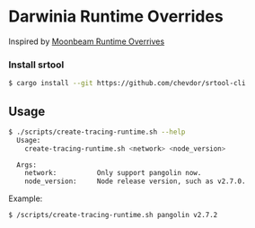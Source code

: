 # Darwinia Runtime Overrides

Inspired by [Moonbeam Runtime Overrives](https://github.com/PureStake/moonbeam-runtime-overrides)

### Install srtool

```sh
$ cargo install --git https://github.com/chevdor/srtool-cli
```

## Usage

```sh
$ ./scripts/create-tracing-runtime.sh --help
  Usage:
    create-tracing-runtime.sh <network> <node_version>

  Args:
    network:          Only support pangolin now.
    node_version:     Node release version, such as v2.7.0.
```

Example:

```sh
$ /scripts/create-tracing-runtime.sh pangolin v2.7.2
```

